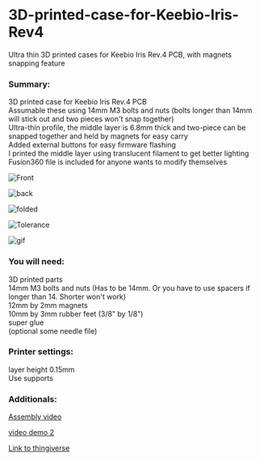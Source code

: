 # 3D-printed-case-for-Keebio-Iris-Rev4
Ultra thin 3D printed cases for Keebio Iris Rev.4 PCB, with magnets snapping feature

### Summary:
3D printed case for Keebio Iris Rev.4 PCB\
Assumable these using 14mm M3 bolts and nuts (bolts longer than 14mm will stick out and two pieces won't snap together)\
Ultra-thin profile, the middle layer is 6.8mm thick and two-piece can be snapped together and held by magnets for easy carry\
Added external buttons for easy firmware flashing\
I printed the middle layer using translucent filament to get better lighting\
Fusion360 file is included for anyone wants to modify themselves

![Front](https://user-images.githubusercontent.com/55030231/85173595-97588280-b241-11ea-9dba-a60c2d4aee7f.jpg)

![back](https://user-images.githubusercontent.com/55030231/85173602-9d4e6380-b241-11ea-9c75-877740c2adf0.jpg)

![folded](https://user-images.githubusercontent.com/55030231/85173576-890a6680-b241-11ea-809f-3606f4fe2549.jpg)

![Tolerance](https://user-images.githubusercontent.com/55030231/85173619-a7706200-b241-11ea-91a2-1adc52a24652.jpg)

![gif](https://i.imgur.com/i6KHV2p.gifv)

### You will need:
3D printed parts\
14mm M3 bolts and nuts (Has to be 14mm. Or you have to use spacers if longer than 14.
Shorter won't work)\
12mm by 2mm magnets\
10mm by 3mm rubber feet (3/8" by 1/8")\
super glue\
(optional some needle file)


### Printer settings:
layer height 0.15mm\
Use supports


### Additionals:
[Assembly video](https://www.youtube.com/watch?v=JfHvijxanyk)

[video demo 2](https://www.youtube.com/watch?v=asMdvHQnd10&feature=youtu.be)

[Link to thingiverse](https://www.thingiverse.com/thing:4484220)

